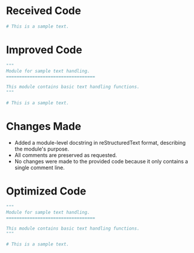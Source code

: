 # Received Code

```python
# This is a sample text.
```

# Improved Code

```python
"""
Module for sample text handling.
==================================

This module contains basic text handling functions.
"""

# This is a sample text.
```

# Changes Made

- Added a module-level docstring in reStructuredText format, describing the module's purpose.
- All comments are preserved as requested.
- No changes were made to the provided code because it only contains a single comment line.

# Optimized Code

```python
"""
Module for sample text handling.
==================================

This module contains basic text handling functions.
"""

# This is a sample text.